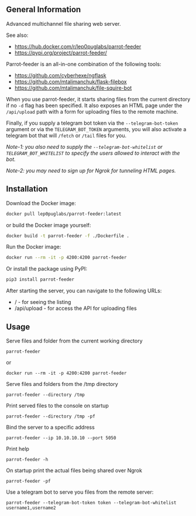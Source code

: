 ## General Information
Advanced multichannel file sharing web server.

See also:
- https://hub.docker.com/r/lep0puglabs/parrot-feeder
- https://pypi.org/project/parrot-feeder/

Parrot-feeder is an all-in-one combination of the following tools:

- https://github.com/cyberhexe/ngflask
- https://github.com/mtalimanchuk/flask-filebox
- https://github.com/mtalimanchuk/file-squire-bot

When you use parrot-feeder, it starts sharing files from the current directory if no `-d` flag has been specified.
It also exposes an HTML page under the `/api/upload` path with a form for uploading files to the remote machine.

Finally, if you supply a telegram bot token via the `--telegram-bot-token` argument or 
via the `TELEGRAM_BOT_TOKEN` arguments, 
you will also activate a telegram bot that will `/fetch` or `/tail` files for you.

*Note-1: you also need to supply the `--telegram-bot-whitelist` or `TELEGRAM_BOT_WHITELIST` 
to specify the users allowed to interact with the bot.*

*Note-2: you may need to sign up for Ngrok for tunneling HTML pages.*

## Installation

Download the Docker image:

```bash
docker pull lep0puglabs/parrot-feeder:latest
```

or build the Docker image yourself:

```bash
docker build -t parrot-feeder -f ./Dockerfile .
```

Run the Docker image:

```bash
docker run --rm -it -p 4200:4200 parrot-feeder
```

Or install the package using PyPI:

```bash
pip3 install parrot-feeder
```

After starting the server, you can navigate to the following URLs:

- / - for seeing the listing
- /api/upload - for access the API for uploading files

## Usage

Serve files and folder from the current working directory 

`parrot-feeder`

or 

`docker run --rm -it -p 4200:4200 parrot-feeder`

Serve files and folders from the /tmp directory 

`parrot-feeder --directory /tmp`

Print served files to the console on startup 

`parrot-feeder --directory /tmp -pf`

Bind the server to a specific address 

`parrot-feeder --ip 10.10.10.10 --port 5050`

Print help

`parrot-feeder -h`

On startup print the actual files being shared over Ngrok

`parrot-feeder -pf`

Use a telegram bot to serve you files from the remote server:

`parrot-feeder --telegram-bot-token token --telegram-bot-whitelist username1,username2`
